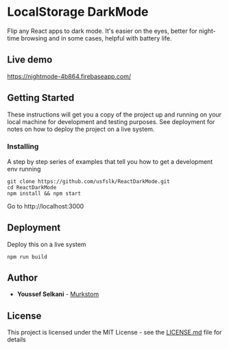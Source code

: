 
# LocalStorage DarkMode

Flip any React apps to dark mode.
It's easier on the eyes, better for night-time browsing and in some cases, helpful with battery life.

## Live demo

https://nightmode-4b864.firebaseapp.com/

## Getting Started

These instructions will get you a copy of the project up and running on your local machine for development and testing purposes. See deployment for notes on how to deploy the project on a live system.

### Installing

A step by step series of examples that tell you how to get a development env running

```
git clone https://github.com/usfslk/ReactDarkMode.git
cd ReactDarkMode
npm install && npm start
```

Go to http://localhost:3000

## Deployment

Deploy this on a live system

```
npm run build
```

## Author

* **Youssef Selkani** - [Murkstom](https://murkstom.com/)

## License

This project is licensed under the MIT License - see the [LICENSE.md](LICENSE.md) file for details
